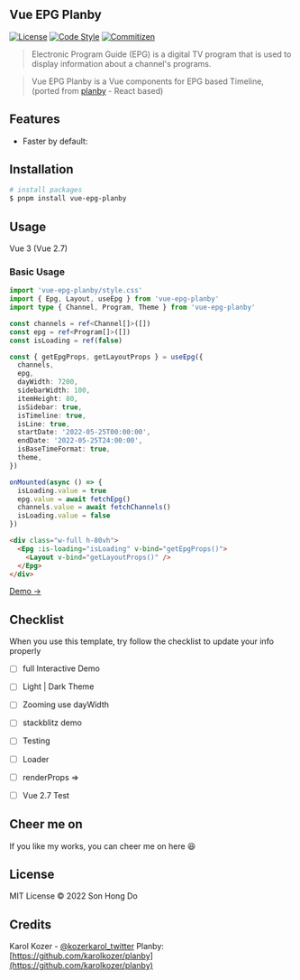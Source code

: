 ## Vue EPG Planby
[![License](https://img.shields.io/github/license/logustra/vue-epg-planby)](https://github.com/sondh0127/vue-epg-planby/blob/master/license.md)
[![Code Style](https://img.shields.io/badge/code_style-standard-brightgreen.svg)](https://standardjs.com)
[![Commitizen](https://img.shields.io/badge/commitizen-friendly-brightgreen.svg)](http://commitizen.github.io/cz-cli)

> Electronic Program Guide (EPG) is a digital TV program that is used to display information about a channel's programs.

> Vue EPG Planby is a Vue components for EPG based Timeline, (ported from [planby](https://github.com/karolkozer/planby) - React based)

## Features
- Faster by default:

## Installation
```sh
# install packages
$ pnpm install vue-epg-planby
```


## Usage
Vue 3 (Vue 2.7)
### Basic Usage
```ts
import 'vue-epg-planby/style.css'
import { Epg, Layout, useEpg } from 'vue-epg-planby'
import type { Channel, Program, Theme } from 'vue-epg-planby'

const channels = ref<Channel[]>([])
const epg = ref<Program[]>([])
const isLoading = ref(false)

const { getEpgProps, getLayoutProps } = useEpg({
  channels,
  epg,
  dayWidth: 7200,
  sidebarWidth: 100,
  itemHeight: 80,
  isSidebar: true,
  isTimeline: true,
  isLine: true,
  startDate: '2022-05-25T00:00:00',
  endDate: '2022-05-25T24:00:00',
  isBaseTimeFormat: true,
  theme,
})

onMounted(async () => {
  isLoading.value = true
  epg.value = await fetchEpg()
  channels.value = await fetchChannels()
  isLoading.value = false
})

```

```html
<div class="w-full h-80vh">
  <Epg :is-loading="isLoading" v-bind="getEpgProps()">
    <Layout v-bind="getLayoutProps()" />
  </Epg>
</div>
```

[Demo →](https://stackblitz.com/edit/)


## Checklist
When you use this template, try follow the checklist to update your info properly

- [ ] full Interactive Demo
- [ ] Light | Dark Theme
- [ ] Zooming use dayWidth
- [ ] stackblitz demo
- [ ] Testing
- [ ] Loader
- [ ] renderProps => <component/>
- [ ] Vue 2.7 Test


## Cheer me on
If you like my works, you can cheer me on here 😆

<!-- &nbsp; &nbsp; [Trakteer](https://trakteer.id/sondh0127/tip)<br> -->

## License
MIT License © 2022 Son Hong Do

## Credits

Karol Kozer - [@kozerkarol_twitter](https://twitter.com/kozerkarol)
Planby: [https://github.com/karolkozer/planby](https://github.com/karolkozer/planby)
